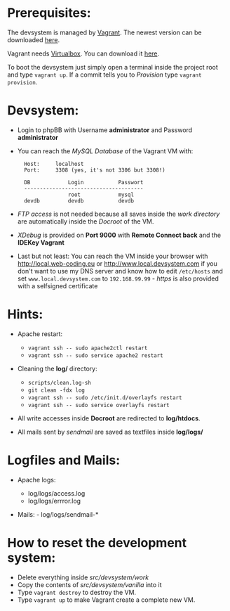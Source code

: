 Prerequisites:
===

The devsystem is managed by [Vagrant](https://www.vagrantup.com). The newest version can be downloaded [here](https://www.vagrantup.com/downloads.html).

Vagrant needs [Virtualbox](https://www.virtualbox.org). You can download it [here](https://www.virtualbox.org/wiki/Downloads).

To boot the devsystem just simply open a terminal inside the project root and type `vagrant up`. If a commit tells you to *Provision* type `vagrant provision`. 

Devsystem:
===
- Login to phpBB with Username **administrator** and Password **administrator**
- You can reach the *MySQL Database* of the Vagrant VM with:

        Host:     localhost
        Port:     3308 (yes, it's not 3306 but 3308!)

        DB            Login           Passwort
        --------------------------------------
                      root            mysql
        devdb         devdb           devdb

- *FTP access* is not needed because all saves inside the *work directory* are automatically inside the *Docroot* of the VM.

- *XDebug* is provided on **Port 9000** with **Remote Connect back** and the **IDEKey Vagrant**

- Last but not least: You can reach the VM inside your browser with <http://local.web-coding.eu> or <http://www.local.devsystem.com> if you don't want to use my DNS server and know how to edit `/etc/hosts` and set `www.local.devsystem.com` to `192.168.99.99` - _https_ is also provided with a selfsigned certificate

Hints:
===

 - Apache restart:
    - `vagrant ssh -- sudo apache2ctl restart`
    - `vagrant ssh -- sudo service apache2 restart`

 - Cleaning the **log/** directory:
    - `scripts/clean.log-sh`
    - `git clean -fdx log`
	- `vagrant ssh -- sudo /etc/init.d/overlayfs restart`
	- `vagrant ssh -- sudo service overlayfs restart`

 - All write accesses inside **Docroot** are redirected to **log/htdocs**.
 - All mails sent by *sendmail* are saved as textfiles inside **log/logs/**
   

Logfiles and Mails:
===

 - Apache logs:
    - log/logs/access.log
	- log/logs/errror.log

 - Mails:
		- log/logs/sendmail-*
		
How to reset the development system:
===

- Delete everything inside *src/devsystem/work*
- Copy the contents of *src/devsystem/vanilla* into it
- Type `vagrant destroy` to destroy the VM.
- Type `vagrant up` to make Vagrant create a complete new VM.